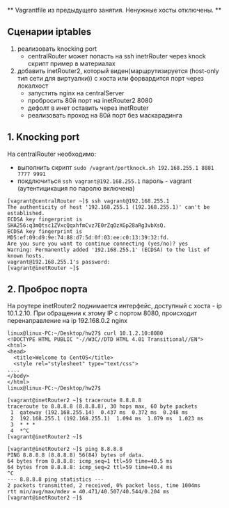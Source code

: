 ** Vagrantfile из предыдущего занятия. Ненужные хосты отключены. **

## Сценарии iptables

1. реализовать knocking port
	- centralRouter может попасть на ssh inetrRouter через knock скрипт пример в материалах
2. добавить inetRouter2, который виден(маршрутизируется (host-only тип сети для виртуалки)) с хоста или форвардится порт через локалхост
	- запустить nginx на centralServer
	- пробросить 80й порт на inetRouter2 8080
	- дефолт в инет оставить через inetRouter
	- реализовать проход на 80й порт без маскарадинга


## 1. Knocking port
На centralRouter необходимо:
- выполнить скрипт `sudo /vagrant/portknock.sh 192.168.255.1 8881 7777 9991` 
- покдлючиться `ssh vagrant@192.168.255.1` пароль - vagrant (аутентицикация по паролю включена)
```
[vagrant@centralRouter ~]$ ssh vagrant@192.168.255.1
The authenticity of host '192.168.255.1 (192.168.255.1)' can't be established.
ECDSA key fingerprint is SHA256:q3mQtsc1ZVxcQqxhfmCvz7E0rZqOzXGp28aRg3vbXsQ.
ECDSA key fingerprint is MD5:ef:09:d9:9e:74:88:d7:5d:0f:03:ee:c0:13:39:32:fd.
Are you sure you want to continue connecting (yes/no)? yes 
Warning: Permanently added '192.168.255.1' (ECDSA) to the list of known hosts.
vagrant@192.168.255.1's password: 
[vagrant@inetRouter ~]$
```


## 2. Проброс порта

На роутере inetRouter2 поднимается интерфейс, доступный с хоста - ip 10.1.2.10.
При обращении к этому IP с портом 8080, происходит перенаправление на ip 192.168.0.2 nginx 

```
linux@linux-PC:~/Desktop/hw27$ curl 10.1.2.10:8080
<!DOCTYPE HTML PUBLIC "-//W3C//DTD HTML 4.01 Transitional//EN">
<html>
<head>
  <title>Welcome to CentOS</title>
  <style rel="stylesheet" type="text/css"> 
....
</body>
</html>
linux@linux-PC:~/Desktop/hw27$
```
```
[vagrant@inetRouter2 ~]$ traceroute 8.8.8.8
traceroute to 8.8.8.8 (8.8.8.8), 30 hops max, 60 byte packets
 1  gateway (192.168.255.14)  0.437 ms  0.372 ms  0.248 ms
 2  192.168.255.1 (192.168.255.1)  1.094 ms  1.079 ms  1.023 ms
 3  * * *
 4  *^C
[vagrant@inetRouter2 ~]$ 
```
```
[vagrant@inetRouter2 ~]$ ping 8.8.8.8
PING 8.8.8.8 (8.8.8.8) 56(84) bytes of data.
64 bytes from 8.8.8.8: icmp_seq=1 ttl=59 time=40.5 ms
64 bytes from 8.8.8.8: icmp_seq=2 ttl=59 time=40.4 ms
^C
--- 8.8.8.8 ping statistics ---
2 packets transmitted, 2 received, 0% packet loss, time 1004ms
rtt min/avg/max/mdev = 40.471/40.507/40.544/0.204 ms
[vagrant@inetRouter2 ~]$ 
```